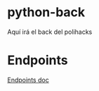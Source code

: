 # python-back
Aquí irá el back del polihacks


# Endpoints
[Endpoints doc](https://docs.google.com/document/d/1pK3ipNK1WnRaNb2Oz6j_f-FWjw_tGQ579QL3jN_mxag/edit?usp=sharing)
